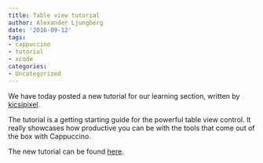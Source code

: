 ```yaml
---
title: Table view tutorial
author: Alexander Ljungberg
date: '2016-09-12'
tags:
- cappuccino
- tutorial
- xcode
categories:
- Uncategorized
---
```


We have today posted a new tutorial for our learning section, written by [kicsipixel](https://github.com/kicsipixel).

The tutorial is a getting starting guide for the powerful table view control. It really showcases how productive you can be with the tools that come out of the box with Cappuccino.

The new tutorial can be found [here](/learn/simple-tableview.html).

